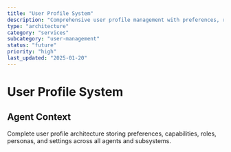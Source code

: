 ```yaml
---
title: "User Profile System"
description: "Comprehensive user profile management with preferences, roles, and personalization"
type: "architecture"
category: "services"
subcategory: "user-management"
status: "future"
priority: "high"
last_updated: "2025-01-20"
---
```


# User Profile System

## Agent Context
Complete user profile architecture storing preferences, capabilities, roles, personas, and settings across all agents and subsystems.
